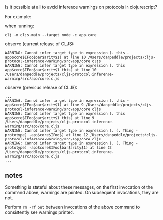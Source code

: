 
Is it possible at all to avoid inference warnings on protocols in clojurescript?

For example:

when running:

```
clj -m cljs.main --target node -c app.core
```

observe (current release of CLJS):
```
WARNING: Cannot infer target type in expression (. this -app$core$IFoo$bar$arity$1) at line 10 /Users/danpeddle/projects/cljs-protocol-inference-warning/src/app/core.cljs
WARNING: Cannot infer target type in expression (. this app$core$IFoo$bar$arity$1 this) at line 10 /Users/danpeddle/projects/cljs-protocol-inference-warning/src/app/core.cljs
```

observe (previous release of CLJS):

```
...
WARNING: Cannot infer target type in expression (. this -app$core$IFoo$bar$arity$1) at line 9 /Users/danpeddle/projects/cljs-protocol-inference-warning/src/app/core.cljs
WARNING: Cannot infer target type in expression (. this app$core$IFoo$bar$arity$1 this) at line 9 /Users/danpeddle/projects/cljs-protocol-inference-warning/src/app/core.cljs
WARNING: Cannot infer target type in expression (. (. Thing -prototype) -app$core$IFoo$) at line 12 /Users/danpeddle/projects/cljs-protocol-inference-warning/src/app/core.cljs
WARNING: Cannot infer target type in expression (. (. Thing -prototype) -app$core$IFoo$bar$arity$1) at line 12 /Users/danpeddle/projects/cljs-protocol-inference-warning/src/app/core.cljs
...
```

## notes

Something is stateful about these messages, on the first invocation of the command above, warnings are printed. On subsequent invocations, they are not.

Perform `rm -rf out` between invocations of the above command to consistently see warnings printed.
